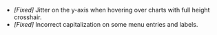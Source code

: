 * _[Fixed]_ Jitter on the y-axis when hovering over charts with full height crosshair.
* _[Fixed]_ Incorrect capitalization on some menu entries and labels.